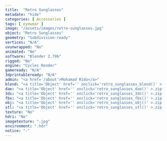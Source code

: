 ```yaml
---
title:  "Retro Sunglasses"
metadate: "hide"
categories: [ Accessories ]
tags: [ eyewear ]
image: "/assets/images/retro-sunglasses.jpg"
object: "Retro Sunglasses"
geometry: "Subdivision-ready"
vertices: "N/A"
uvunwrapped: "No"
animated: "No"
software: "Blender 2.79b"
rigged: "No"
engine: "Cycles Render"
gameready: "N/A"
3dprintableready: "N/A"
admin: "<a href='/about'>Mohamad Rido</a>"
blend: "<a title='Object' href='' onclick='retro_sunglasses_blend()' >.zip 152.7 kB</a>"
dae: "<a title='Object' href='' onclick='retro_sunglasses_dae()' >.zip 10.6 MB</a>"
3ds: "<a title='Object' href='' onclick='retro_sunglasses_3ds()' >.zip 896.4 kB</a>"
fbx: "<a title='Object' href='' onclick='retro_sunglasses_fbx()' >.zip 10.3 MB</a>"
obj: "<a title='Object' href='' onclick='retro_sunglasses_obj()' >.zip 9.6 MB</a>"
stl: "<a title='Object' href='' onclick='retro_sunglasses_stl()' >.zip 12.7 MB</a>"
texture: "No"
hdri: "No"
imagetexture: ".jpg"
environment: ".hdr"
notice: "-"
---
```

